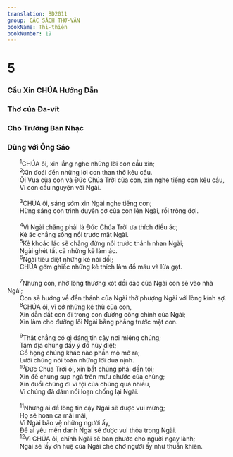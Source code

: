 ```yaml
---
translation: BD2011
group: CÁC SÁCH THƠ-VĂN
bookName: Thi-thiên 
bookNumber: 19
---
```


<div class="title"><h1>5</h1><h3>Cầu Xin CHÚA Hướng Dẫn</h3><h3>Thơ của Ða-vít</h3><h3>Cho Trưởng Ban Nhạc</h3><h3>Dùng với Ống Sáo</h3></div>
<span class="verse thi_5_1">  <sup>1</sup>CHÚA ôi, xin lắng nghe những lời con cầu xin;<br/></span>
<span class="verse thi_5_2">  <sup>2</sup>Xin đoái đến những lời con than thở kêu cầu.<br/>  Ôi Vua của con và Ðức Chúa Trời của con, xin nghe tiếng con kêu cầu,<br/>  Vì con cầu nguyện với Ngài.<br/><br/></span>
<span class="verse thi_5_3">  <sup>3</sup>CHÚA ôi, sáng sớm xin Ngài nghe tiếng con;<br/>  Hừng sáng con trình duyên cớ của con lên Ngài, rồi trông đợi.<br/><br/></span>
<span class="verse thi_5_4">  <sup>4</sup>Vì Ngài chẳng phải là Ðức Chúa Trời ưa thích điều ác;<br/>  Kẻ ác chẳng sống nổi trước mặt Ngài.<br/></span>
<span class="verse thi_5_5">  <sup>5</sup>Kẻ khoác lác sẽ chẳng đứng nổi trước thánh nhan Ngài;<br/>  Ngài ghét tất cả những kẻ làm ác.<br/></span>
<span class="verse thi_5_6">  <sup>6</sup>Ngài tiêu diệt những kẻ nói dối;<br/>  CHÚA gớm ghiếc những kẻ thích làm đổ máu và lừa gạt.<br/><br/></span>
<span class="verse thi_5_7">  <sup>7</sup>Nhưng con, nhờ lòng thương xót dồi dào của Ngài con sẽ vào nhà Ngài;<br/>  Con sẽ hướng về đền thánh của Ngài thờ phượng Ngài với lòng kính sợ.<br/></span>
<span class="verse thi_5_8">  <sup>8</sup>CHÚA ôi, vì cớ những kẻ thù của con,<br/>  Xin dẫn dắt con đi trong con đường công chính của Ngài;<br/>  Xin làm cho đường lối Ngài bằng phẳng trước mặt con.<br/><br/></span>
<span class="verse thi_5_9">  <sup>9</sup>Thật chẳng có gì đáng tin cậy nơi miệng chúng;<br/>  Tâm địa chúng đầy ý đồ hủy diệt;<br/>  Cổ họng chúng khác nào phần mộ mở ra;<br/>  Lưỡi chúng nói toàn những lời dua nịnh.<br/></span>
<span class="verse thi_5_10">  <sup>10</sup>Ðức Chúa Trời ôi, xin bắt chúng phải đền tội;<br/>  Xin để chúng sụp ngã trên mưu chước của chúng;<br/>  Xin đuổi chúng đi vì tội của chúng quá nhiều,<br/>  Vì chúng đã dám nổi loạn chống lại Ngài.<br/><br/></span>
<span class="verse thi_5_11">  <sup>11</sup>Nhưng ai để lòng tin cậy Ngài sẽ được vui mừng;<br/>  Họ sẽ hoan ca mãi mãi,<br/>  Vì Ngài bảo vệ những người ấy,<br/>  Ðể ai yêu mến danh Ngài sẽ được vui thỏa trong Ngài.<br/></span>
<span class="verse thi_5_12">  <sup>12</sup>Vì CHÚA ôi, chính Ngài sẽ ban phước cho người ngay lành;<br/>  Ngài sẽ lấy ơn huệ của Ngài che chở người ấy như thuẫn khiên.<br/></span>
